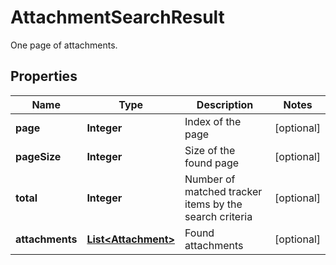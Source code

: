 

# AttachmentSearchResult

One page of attachments.
## Properties

Name | Type | Description | Notes
------------ | ------------- | ------------- | -------------
**page** | **Integer** | Index of the page |  [optional]
**pageSize** | **Integer** | Size of the found page |  [optional]
**total** | **Integer** | Number of matched tracker items by the search criteria |  [optional]
**attachments** | [**List&lt;Attachment&gt;**](Attachment.md) | Found attachments |  [optional]



